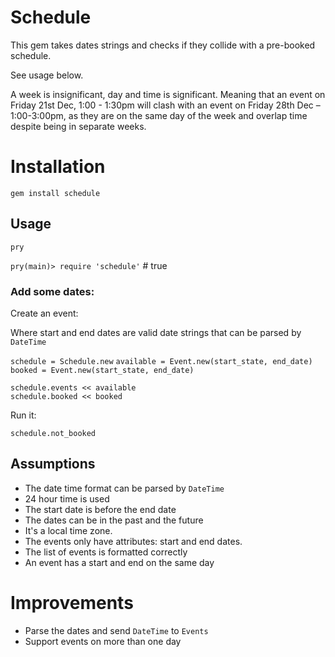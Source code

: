 # Schedule

This gem takes dates strings and checks if they collide with a pre-booked schedule.

See usage below.

 A week is insignificant, day and time is significant. Meaning that an event on Friday 21st Dec, 1:00 - 1:30pm will clash with an event on Friday 28th Dec – 1:00-3:00pm, as they are on the same day of the week and overlap time despite being in separate weeks.

# Installation

`gem install schedule`

## Usage

`pry`

`pry(main)> require 'schedule'` # true

### Add some dates:

Create an event:

Where start and end dates are valid date strings that can be parsed by `DateTime`

`schedule = Schedule.new`
`available = Event.new(start_state, end_date)`
`booked = Event.new(start_state, end_date)`

```
schedule.events << available
schedule.booked << booked
```

Run it:

`schedule.not_booked`

## Assumptions

* The date time format can be parsed by `DateTime`
* 24 hour time is used
* The start date is before the end date
* The dates can be in the past and the future
* It's a local time zone.
* The events only have attributes: start and end dates.
* The list of events is formatted correctly
* An event has a start and end on the same day

# Improvements

* Parse the dates and send `DateTime` to `Events`
* Support events on more than one day
